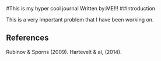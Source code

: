 #This is my hyper cool journal
Written by:ME!!!
##Introduction

This is a very important problem that I have been working on.

## References 

Rubinov & Sporns (2009).
Hartevelt & al, (2014).
